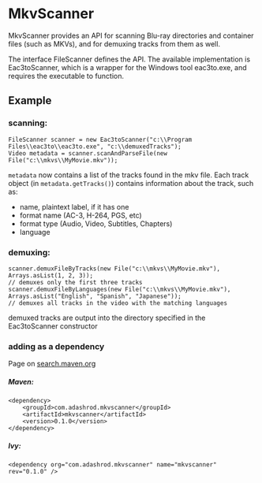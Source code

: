 # MkvScanner

MkvScanner provides an API for scanning Blu-ray directories and container files (such as MKVs), and for demuxing tracks from them as well.

The interface FileScanner defines the API. The available implementation is Eac3toScanner, which is a wrapper for the Windows tool eac3to.exe, and requires the executable to function.

## Example
### scanning:
~~~~
FileScanner scanner = new Eac3toScanner("c:\\Program Files\\eac3to\\eac3to.exe", "c:\\demuxedTracks");
Video metadata = scanner.scanAndParseFile(new File("c:\\mkvs\\MyMovie.mkv"));
~~~~

`metadata` now contains a list of the tracks found in the mkv file. Each track object (in `metadata.getTracks()`) contains information about the track, such as:
- name, plaintext label, if it has one
- format name (AC-3, H-264, PGS, etc)
- format type (Audio, Video, Subtitles, Chapters)
- language

### demuxing:
~~~~
scanner.demuxFileByTracks(new File("c:\\mkvs\\MyMovie.mkv"), Arrays.asList(1, 2, 3));
// demuxes only the first three tracks
scanner.demuxFileByLanguages(new File("c:\\mkvs\\MyMovie.mkv"), Arrays.asList("English", "Spanish", "Japanese"));
// demuxes all tracks in the video with the matching languages
~~~~
demuxed tracks are output into the directory specified in the Eac3toScanner constructor

### adding as a dependency

Page on [search.maven.org](http://search.maven.org/#artifactdetails%7Ccom.adashrod.mkvscanner%7Cmkvscanner%7C0.1.0%7Cpom)

##### Maven:
~~~~
<dependency>
    <groupId>com.adashrod.mkvscanner</groupId>
    <artifactId>mkvscanner</artifactId>
    <version>0.1.0</version>
</dependency>
~~~~
##### Ivy:
~~~~
<dependency org="com.adashrod.mkvscanner" name="mkvscanner" rev="0.1.0" />
~~~~
